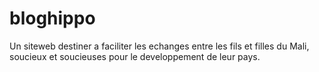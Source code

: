 # bloghippo
Un siteweb destiner a faciliter les echanges entre les fils et filles du Mali, soucieux et soucieuses pour le developpement de leur pays.
